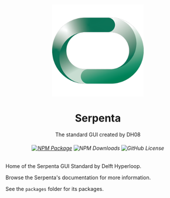 <p align="center">
<img src="./Writerside/images/header.png" height="250">
</p>
<h1 align="center">
Serpenta
</h1>
<p align="center">
The standard GUI created by DH08
<p>
<h6 align="center">

[![NPM Package](https://img.shields.io/npm/v/@delft-hyperloop/serpenta.svg?style=flat)](https://npmjs.org/package/ts-automata "View this project on npm")
![NPM Downloads](https://img.shields.io/npm/d18m/@delft-hyperloop/serpenta)
![GitHub License](https://img.shields.io/github/license/delft-hyperloop/serpenta)

</h6>


Home of the Serpenta GUI Standard by Delft Hyperloop.

Browse the Serpenta's documentation for more information.

See the `packages` folder for its packages.
